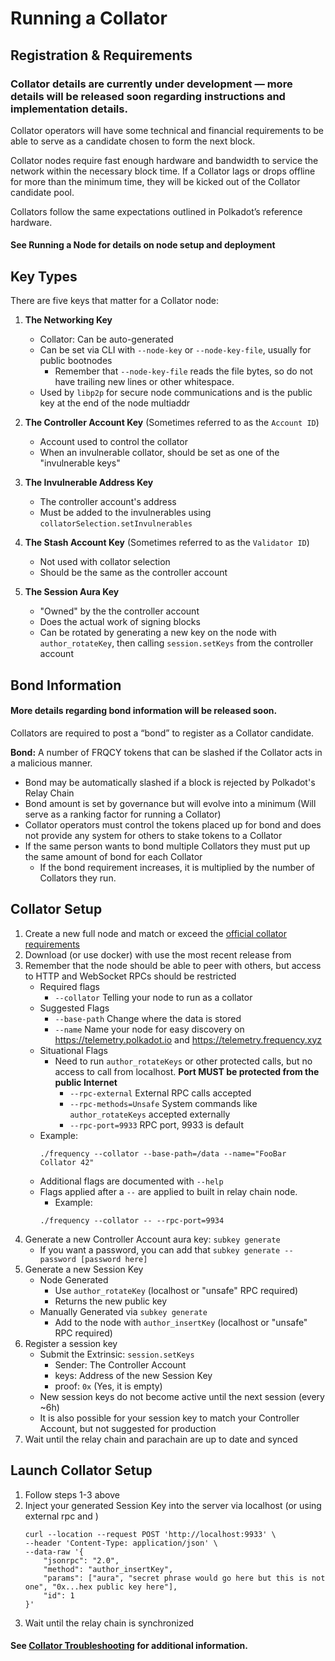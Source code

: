 # Running a Collator

## Registration & Requirements

### Collator details are currently under development — more details will be released soon regarding instructions and implementation details.

Collator operators will have some technical and financial requirements to be able to serve as a candidate chosen to form the next block.

Collator nodes require fast enough hardware and bandwidth to service the network within the necessary block time.
If a Collator lags or drops offline for more than the minimum time, they will be kicked out of the Collator candidate pool.

Collators follow the same expectations outlined in Polkadot’s reference hardware.

#### See Running a Node for details on node setup and deployment

## Key Types

There are five keys that matter for a Collator node:

1. **The Networking Key**
	* Collator: Can be auto-generated
	* Can be set via CLI with `--node-key` or `--node-key-file`, usually for public bootnodes
		* Remember that `--node-key-file` reads the file bytes, so do not have trailing new lines or other whitespace.
	* Used by `libp2p` for secure node communications and is the public key at the end of the node multiaddr

2. **The Controller Account Key** (Sometimes referred to as the `Account ID`)
	* Account used to control the collator
	* When an invulnerable collator, should be set as one of the "invulnerable keys"

3. **The Invulnerable Address Key**
	* The controller account's address
	* Must be added to the invulnerables using `collatorSelection.setInvulnerables`

4. **The Stash Account Key** (Sometimes referred to as the `Validator ID`)
	* Not used with collator selection
	* Should be the same as the controller account

5. **The Session Aura Key**

	* "Owned" by the the controller account
	* Does the actual work of signing blocks
	* Can be rotated by generating a new key on the node with `author_rotateKey`, then calling `session.setKeys` from the controller account


## Bond Information
#### More details regarding bond information will be released soon.

Collators are required to post a “bond” to register as a Collator candidate.

**Bond:** A number of FRQCY tokens that can be slashed if the Collator acts in a malicious manner.

* Bond may be automatically slashed if a block is rejected by Polkadot's Relay Chain
* Bond amount is set by governance but will evolve into a minimum (Will serve as a ranking factor for running a Collator)
* Collator operators must control the tokens placed up for bond and does not provide any system for others to stake tokens to a Collator
* If the same person wants to bond multiple Collators they must put up the same amount of bond for each Collator
	* If the bond requirement increases, it is multiplied by the number of Collators they run. 

## Collator Setup

1. Create a new full node and match or exceed the [official collator requirements](https://docs.frequency.xyz/)
1. Download (or use docker) with  use the most recent release from
1. Remember that the node should be able to peer with others, but access to HTTP and WebSocket RPCs should be restricted
    - Required flags
      - `--collator` Telling your node to run as a collator
    - Suggested Flags
      - `--base-path` Change where the data is stored
      - `--name` Name your node for easy discovery on https://telemetry.polkadot.io and https://telemetry.frequency.xyz
    - Situational Flags
      - Need to run `author_rotateKeys` or other protected calls, but no access to call from localhost. **Port MUST be protected from the public Internet**
        - `--rpc-external` External RPC calls accepted
        - `--rpc-methods=Unsafe` System commands like `author_rotateKeys` accepted externally
        - `--rpc-port=9933` RPC port, 9933 is default
    - Example:
      ```
      ./frequency --collator --base-path=/data --name="FooBar Collator 42"

      ```
    - Additional flags are documented with `--help`
    - Flags applied after a `--` are applied to built in relay chain node.
      - Example:
      ```
      ./frequency --collator -- --rpc-port=9934

      ```
1. Generate a new Controller Account aura key: `subkey generate`
    - If you want a password, you can add that `subkey generate --password [password here]`
1. Generate a new Session Key
    - Node Generated
      - Use `author_rotateKey` (localhost or "unsafe" RPC required)
      - Returns the new public key
    - Manually Generated via `subkey generate`
      - Add to the node with `author_insertKey` (localhost or "unsafe" RPC required)
1. Register a session key
    - Submit the Extrinsic: `session.setKeys`
      - Sender: The Controller Account
      - keys: Address of the new Session Key
      - proof: `0x` (Yes, it is empty)
    - New session keys do not become active until the next session (every ~6h)
    - It is also possible for your session key to match your Controller Account, but not suggested for production
1. Wait until the relay chain and parachain are up to date and synced

## Launch Collator Setup

1. Follow steps 1-3 above
2. Inject your generated Session Key into the server via localhost (or using external rpc and )
    ```
    curl --location --request POST 'http://localhost:9933' \
    --header 'Content-Type: application/json' \
    --data-raw '{
        "jsonrpc": "2.0",
        "method": "author_insertKey",
        "params": ["aura", "secret phrase would go here but this is not one", "0x...hex public key here"],
        "id": 1
    }'
    ```
3. Wait until the relay chain is synchronized

#### See [Collator Troubleshooting](./CollatorTroubleshooting.md) for additional information.
